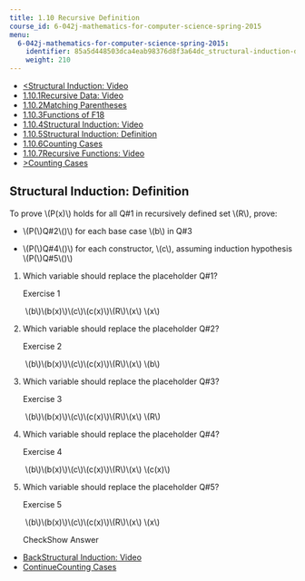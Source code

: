 ```yaml
---
title: 1.10 Recursive Definition
course_id: 6-042j-mathematics-for-computer-science-spring-2015
menu:
  6-042j-mathematics-for-computer-science-spring-2015:
    identifier: 85a5d448503dca4eab98376d8f3a64dc_structural-induction-definition
    weight: 210
---
```

*   [<Structural Induction: Video](/courses/electrical-engineering-and-computer-science/6-042j-mathematics-for-computer-science-spring-2015/proofs/recursive-definition/structural-induction-video)
*   [1.10.1Recursive Data: Video](/courses/electrical-engineering-and-computer-science/6-042j-mathematics-for-computer-science-spring-2015/proofs/recursive-definition)
*   [1.10.2Matching Parentheses](/courses/electrical-engineering-and-computer-science/6-042j-mathematics-for-computer-science-spring-2015/proofs/recursive-definition/matching-parentheses)
*   [1.10.3Functions of F18](/courses/electrical-engineering-and-computer-science/6-042j-mathematics-for-computer-science-spring-2015/proofs/recursive-definition/functions-of-f18)
*   [1.10.4Structural Induction: Video](/courses/electrical-engineering-and-computer-science/6-042j-mathematics-for-computer-science-spring-2015/proofs/recursive-definition/structural-induction-video)
*   [1.10.5Structural Induction: Definition](/courses/electrical-engineering-and-computer-science/6-042j-mathematics-for-computer-science-spring-2015/proofs/recursive-definition/structural-induction-definition)
*   [1.10.6Counting Cases](/courses/electrical-engineering-and-computer-science/6-042j-mathematics-for-computer-science-spring-2015/proofs/recursive-definition/counting-cases)
*   [1.10.7Recursive Functions: Video](/courses/electrical-engineering-and-computer-science/6-042j-mathematics-for-computer-science-spring-2015/proofs/recursive-definition/recursive-functions-video)
*   [\>Counting Cases](/courses/electrical-engineering-and-computer-science/6-042j-mathematics-for-computer-science-spring-2015/proofs/recursive-definition/counting-cases)

Structural Induction: Definition
--------------------------------

  

To prove \\(P(x)\\) holds for all Q#1 in recursively defined set \\(R\\), prove:

*   \\(P(\\)Q#2\\()\\) for each base case \\(b\\) in Q#3
    
*   \\(P(\\)Q#4\\()\\) for each constructor, \\(c\\), assuming induction hypothesis \\(P(\\)Q#5\\()\\)
    

1.  Which variable should replace the placeholder Q#1?
    
    Exercise 1
    
    &nbsp;\\(b\\)\\(b(x)\\)\\(c\\)\\(c(x)\\)\\(R\\)\\(x\\) \\(x\\)&nbsp;
    
2.  Which variable should replace the placeholder Q#2?
    
    Exercise 2
    
    &nbsp;\\(b\\)\\(b(x)\\)\\(c\\)\\(c(x)\\)\\(R\\)\\(x\\) \\(b\\)&nbsp;
    
3.  Which variable should replace the placeholder Q#3?
    
    Exercise 3
    
    &nbsp;\\(b\\)\\(b(x)\\)\\(c\\)\\(c(x)\\)\\(R\\)\\(x\\) \\(R\\)&nbsp;
    
4.  Which variable should replace the placeholder Q#4?
    
    Exercise 4
    
    &nbsp;\\(b\\)\\(b(x)\\)\\(c\\)\\(c(x)\\)\\(R\\)\\(x\\) \\(c(x)\\)&nbsp;
    
5.  Which variable should replace the placeholder Q#5?
    
    Exercise 5
    
    &nbsp;\\(b\\)\\(b(x)\\)\\(c\\)\\(c(x)\\)\\(R\\)\\(x\\) \\(x\\)&nbsp;
    
    CheckShow Answer
    

*   [BackStructural Induction: Video](/courses/electrical-engineering-and-computer-science/6-042j-mathematics-for-computer-science-spring-2015/proofs/recursive-definition/structural-induction-video)
*   [ContinueCounting Cases](/courses/electrical-engineering-and-computer-science/6-042j-mathematics-for-computer-science-spring-2015/proofs/recursive-definition/counting-cases)
